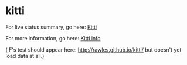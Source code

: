 kitti
=====

For live status summary, go here: [Kitti](http://kitti.tongs.org.uk/)

For more information, go here: [Kitti info](http://rawl.es/kitti/)

( F's test should appear here: http://rawles.github.io/kitti/ but doesn't yet load data at all.)
